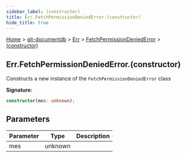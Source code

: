 ```yaml
---
sidebar_label: (constructor)
title: Err.FetchPermissionDeniedError.(constructor)
hide_title: true
---
```


[Home](./index.md) &gt; [git-documentdb](./git-documentdb.md) &gt; [Err](./git-documentdb.err.md) &gt; [FetchPermissionDeniedError](./git-documentdb.err.fetchpermissiondeniederror.md) &gt; [(constructor)](./git-documentdb.err.fetchpermissiondeniederror._constructor_.md)

## Err.FetchPermissionDeniedError.(constructor)

Constructs a new instance of the `FetchPermissionDeniedError` class

<b>Signature:</b>

```typescript
constructor(mes: unknown);
```

## Parameters

|  Parameter | Type | Description |
|  --- | --- | --- |
|  mes | unknown |  |

